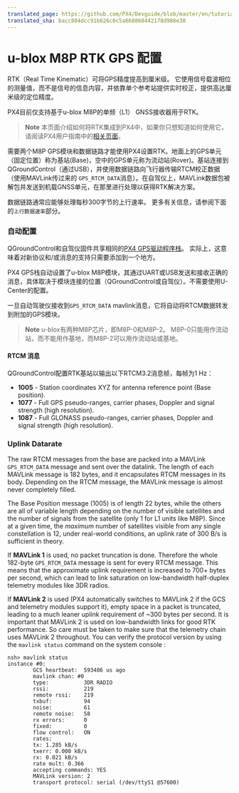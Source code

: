 ```yaml
---
translated_page: https://github.com/PX4/Devguide/blob/master/en/tutorials/tutorials.md
translated_sha: bacc884dcc91b626c0c5a668068442178d986e38
---
```


# u-blox M8P RTK GPS 配置

RTK（Real Time Kinematic）可将GPS精度提高到厘米级。 它使用信号载波相位的测量值，而不是信号的信息内容，并依靠单个参考站提供实时校正，提供高达厘米级的定位精度。

PX4目前仅支持基于u-blox M8P的单频（L1） GNSS接收器用于RTK。

> **Note** 本页面介绍如何将RTK集成到PX4中，如果你只想知道如何使用它，请阅读PX4用户指南中的[相关页面]((https://docs.px4.io/en/advanced_features/rtk-gps.html))。

需要两个M8P GPS模块和数据链路才能使用PX4设置RTK。地面上的GPS单元（固定位置）称为基站(Base)，空中的GPS单元称为流动站(Rover)。基站连接到QGroundControl（通过USB），并使用数据链路向飞行器传输RTCM校正数据（使用MAVLink传过来的 `GPS_RTCM_DATA`消息）。在自驾仪上，MAVLink数据包被解包并发送到机载GNSS单元，在那里进行处理以获得RTK解决方案。

数据链路通常应能够处理每秒300字节的上行速率。 更多有关信息，请参阅下面的`上行数据速率`部分。

### 自动配置


QGroundControl和自驾仪固件共享相同的[PX4 GPS驱动程序栈](https://github.com/PX4/GpsDrivers)。 实际上，这意味着对新协议和/或消息的支持只需要添加到一个地方。


PX4 GPS栈自动设置了u-blox M8P模块，其通过UART或USB发送和接收正确的消息，具体取决于模块连接的位置（QGroundControl或自驾仪）。不需要使用U-Center的配置。


一旦自动驾驶仪接收到`GPS_RTCM_DATA` mavlink消息，它将自动将RTCM数据转发到附加的GPS模块。

> **Note**  u-blox有两种M8P芯片，即M8P-0和M8P-2。 M8P-0只能用作流动站，而不能用作基地，而M8P-2可以用作流动站或基地。

#### RTCM 消息

QGroundControl配置RTK基站以输出以下RTCM3.2消息帧，每帧为1 Hz：
- **1005** - Station coordinates XYZ for antenna reference point (Base position).
- **1077** - Full GPS pseudo-ranges, carrier phases, Doppler and signal strength (high resolution).
- **1087** - Full GLONASS pseudo-ranges, carrier phases, Doppler and signal strength (high resolution).


### Uplink Datarate

The raw RTCM messages from the base are packed into a MAVLink `GPS_RTCM_DATA` message and sent over the datalink. The length of each MAVLink message is 182 bytes, and it encapsulates RTCM messages in its body. Depending on the RTCM message, the MAVLink message is almost never completely filled.

The Base Position message (1005) is of length 22 bytes, while the others are all of variable length depending on the number of visible satellites and the number of signals from the satellite (only 1 for L1 units like M8P). Since at a given time, the _maximum_ number of satellites visible from any single constellation is 12, under real-world conditions, an uplink rate of 300 B/s is sufficient in theory.

If **MAVLink 1** is used, no packet truncation is done. Therefore the whole 182-byte `GPS_RTCM_DATA` message is sent for every RTCM message. This means that the approximate uplink requirement is increased to 700+ bytes per second, which can lead to link saturation on low-bandwidth half-duplex telemetry modules like 3DR radios.

If **MAVLink 2** is used (PX4 automatically switches to MAVLink 2 if the GCS and telemetry modules support it), empty space in a packet is truncated, leading to a much leaner uplink requirement of ~300 bytes per second. It is important that MAVLink 2 is used  on low-bandwidth links for good RTK performance. So care must be taken to make sure that the telemetry chain uses MAVLink 2 throughout. You can verify the protocol version by using the `mavlink status` command on the system console : 

```
nsh> mavlink status
instance #0:
        GCS heartbeat:  593486 us ago
        mavlink chan: #0
        type:           3DR RADIO
        rssi:           219
        remote rssi:    219
        txbuf:          94
        noise:          61
        remote noise:   58
        rx errors:      0
        fixed:          0
        flow control:   ON
        rates:
        tx: 1.285 kB/s
        txerr: 0.000 kB/s
        rx: 0.021 kB/s
        rate mult: 0.366
        accepting commands: YES
        MAVLink version: 2
        transport protocol: serial (/dev/ttyS1 @57600)
```

